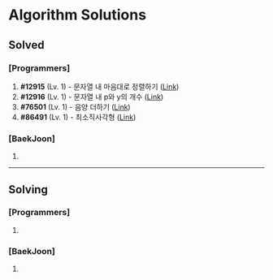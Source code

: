 # Algorithm Solutions

## Solved

### \[Programmers\]

1. **#12915** (Lv. 1) - 문자열 내 마음대로 정렬하기 ([Link](https://school.programmers.co.kr/learn/courses/30/lessons/12915))
2. **#12916** (Lv. 1) - 문자열 내 p와 y의 개수 ([Link](https://school.programmers.co.kr/learn/courses/30/lessons/12916))
3. **#76501** (Lv. 1) - 음양 더하기 ([Link](https://school.programmers.co.kr/learn/courses/30/lessons/76501))
4. **#86491** (Lv. 1) - 최소직사각형 ([Link](https://school.programmers.co.kr/learn/courses/30/lessons/86491))

### \[BaekJoon\]

1.

---

## Solving

### \[Programmers\]

1.

### \[BaekJoon\]

1.
